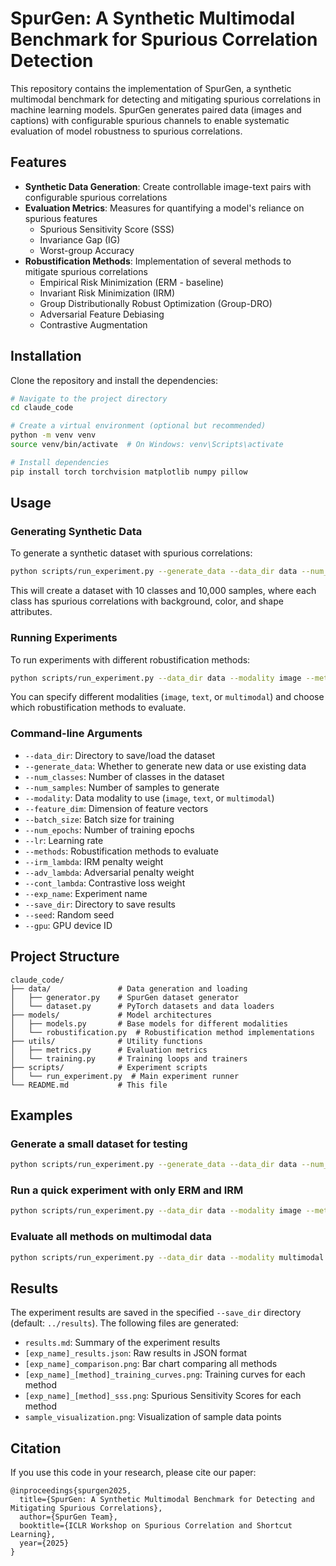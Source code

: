 # SpurGen: A Synthetic Multimodal Benchmark for Spurious Correlation Detection

This repository contains the implementation of SpurGen, a synthetic multimodal benchmark for detecting and mitigating spurious correlations in machine learning models. SpurGen generates paired data (images and captions) with configurable spurious channels to enable systematic evaluation of model robustness to spurious correlations.

## Features

- **Synthetic Data Generation**: Create controllable image-text pairs with configurable spurious correlations
- **Evaluation Metrics**: Measures for quantifying a model's reliance on spurious features
  - Spurious Sensitivity Score (SSS)
  - Invariance Gap (IG)
  - Worst-group Accuracy
- **Robustification Methods**: Implementation of several methods to mitigate spurious correlations
  - Empirical Risk Minimization (ERM - baseline)
  - Invariant Risk Minimization (IRM)
  - Group Distributionally Robust Optimization (Group-DRO)
  - Adversarial Feature Debiasing
  - Contrastive Augmentation

## Installation

Clone the repository and install the dependencies:

```bash
# Navigate to the project directory
cd claude_code

# Create a virtual environment (optional but recommended)
python -m venv venv
source venv/bin/activate  # On Windows: venv\Scripts\activate

# Install dependencies
pip install torch torchvision matplotlib numpy pillow
```

## Usage

### Generating Synthetic Data

To generate a synthetic dataset with spurious correlations:

```bash
python scripts/run_experiment.py --generate_data --data_dir data --num_classes 10 --num_samples 10000
```

This will create a dataset with 10 classes and 10,000 samples, where each class has spurious correlations with background, color, and shape attributes.

### Running Experiments

To run experiments with different robustification methods:

```bash
python scripts/run_experiment.py --data_dir data --modality image --methods erm irm group_dro adversarial contrastive --exp_name spurgen_experiment
```

You can specify different modalities (`image`, `text`, or `multimodal`) and choose which robustification methods to evaluate.

### Command-line Arguments

- `--data_dir`: Directory to save/load the dataset
- `--generate_data`: Whether to generate new data or use existing data
- `--num_classes`: Number of classes in the dataset
- `--num_samples`: Number of samples to generate
- `--modality`: Data modality to use (`image`, `text`, or `multimodal`)
- `--feature_dim`: Dimension of feature vectors
- `--batch_size`: Batch size for training
- `--num_epochs`: Number of training epochs
- `--lr`: Learning rate
- `--methods`: Robustification methods to evaluate
- `--irm_lambda`: IRM penalty weight
- `--adv_lambda`: Adversarial penalty weight
- `--cont_lambda`: Contrastive loss weight
- `--exp_name`: Experiment name
- `--save_dir`: Directory to save results
- `--seed`: Random seed
- `--gpu`: GPU device ID

## Project Structure

```
claude_code/
├── data/               # Data generation and loading
│   ├── generator.py    # SpurGen dataset generator
│   └── dataset.py      # PyTorch datasets and data loaders
├── models/             # Model architectures
│   ├── models.py       # Base models for different modalities
│   └── robustification.py  # Robustification method implementations
├── utils/              # Utility functions
│   ├── metrics.py      # Evaluation metrics
│   └── training.py     # Training loops and trainers
├── scripts/            # Experiment scripts
│   └── run_experiment.py  # Main experiment runner
└── README.md           # This file
```

## Examples

### Generate a small dataset for testing

```bash
python scripts/run_experiment.py --generate_data --data_dir data --num_classes 5 --num_samples 1000
```

### Run a quick experiment with only ERM and IRM

```bash
python scripts/run_experiment.py --data_dir data --modality image --methods erm irm --num_epochs 5 --exp_name quick_test
```

### Evaluate all methods on multimodal data

```bash
python scripts/run_experiment.py --data_dir data --modality multimodal --methods erm irm group_dro adversarial contrastive --num_epochs 10 --exp_name multimodal_test
```

## Results

The experiment results are saved in the specified `--save_dir` directory (default: `../results`). The following files are generated:

- `results.md`: Summary of the experiment results
- `[exp_name]_results.json`: Raw results in JSON format
- `[exp_name]_comparison.png`: Bar chart comparing all methods
- `[exp_name]_[method]_training_curves.png`: Training curves for each method
- `[exp_name]_[method]_sss.png`: Spurious Sensitivity Scores for each method
- `sample_visualization.png`: Visualization of sample data points

## Citation

If you use this code in your research, please cite our paper:

```
@inproceedings{spurgen2025,
  title={SpurGen: A Synthetic Multimodal Benchmark for Detecting and Mitigating Spurious Correlations},
  author={SpurGen Team},
  booktitle={ICLR Workshop on Spurious Correlation and Shortcut Learning},
  year={2025}
}
```